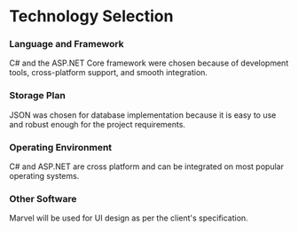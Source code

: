 # Technology Selection
### Language and Framework
C# and the ASP.NET Core framework were chosen because of development tools, cross-platform support, and smooth integration.
### Storage Plan
JSON was chosen for database implementation because it is easy to use and robust enough for the project requirements.
### Operating Environment
C# and ASP.NET are cross platform and can be integrated on most popular operating systems.
### Other Software
Marvel will be used for UI design as per the client's specification.
